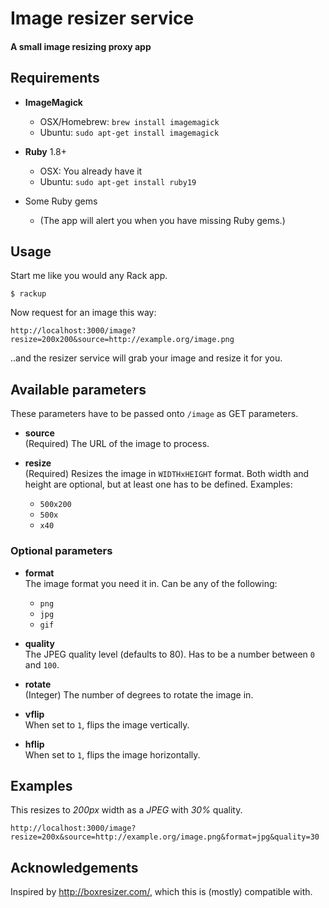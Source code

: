# Image resizer service
#### A small image resizing proxy app

## Requirements

* __ImageMagick__
  - OSX/Homebrew: `brew install imagemagick`
  - Ubuntu: `sudo apt-get install imagemagick`

* __Ruby__ 1.8+
  - OSX: You already have it
  - Ubuntu: `sudo apt-get install ruby19`

* Some Ruby gems
  - (The app will alert you when you have missing Ruby gems.)

## Usage

Start me like you would any Rack app.

    $ rackup

Now request for an image this way:

    http://localhost:3000/image?resize=200x200&source=http://example.org/image.png

..and the resizer service will grab your image and resize it for you.

## Available parameters

These parameters have to be passed onto `/image` as GET parameters.

* __source__   
  (Required) The URL of the image to process.

* __resize__  
  (Required) Resizes the image in `WIDTHxHEIGHT` format. Both width and height are
  optional, but at least one has to be defined. Examples:

  * `500x200`
  * `500x`
  * `x40`

### Optional parameters

* __format__  
  The image format you need it in. Can be any of the following:

  * `png`
  * `jpg`
  * `gif`

* __quality__  
  The JPEG quality level (defaults to 80). Has to be a number between `0` and `100`.

* __rotate__  
  (Integer) The number of degrees to rotate the image in.

* __vflip__  
  When set to `1`, flips the image vertically.

* __hflip__  
  When set to `1`, flips the image horizontally.

## Examples

This resizes to *200px* width as a *JPEG* with *30%* quality.

    http://localhost:3000/image?resize=200x&source=http://example.org/image.png&format=jpg&quality=30

## Acknowledgements

Inspired by http://boxresizer.com/, which this is (mostly) compatible with.
